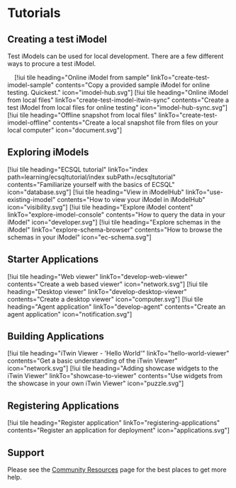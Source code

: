 # Tutorials

## Creating a test iModel

Test iModels can be used for local development. There are a few different ways to procure a test iModel.

&nbsp;
&nbsp;
[!iui tile heading="Online iModel from sample" linkTo="create-test-imodel-sample" contents="Copy a provided sample iModel for online testing. Quickest." icon="imodel-hub.svg"]
[!iui tile heading="Online iModel from local files" linkTo="create-test-imodel-itwin-sync" contents="Create a test iModel from local files for online testing" icon="imodel-hub-sync.svg"]
[!iui tile heading="Offline snapshot from local files" linkTo="create-test-imodel-offline" contents="Create a local snapshot file from files on your local computer" icon="document.svg"]

## Exploring iModels

[!iui tile heading="ECSQL tutorial" linkTo="index path=learning/ecsqltutorial/index subPath=/ecsqltutorial" contents="Familiarize yourself with the basics of ECSQL" icon="database.svg"]
[!iui tile heading="View in iModelHub" linkTo="use-existing-imodel" contents="How to view your iModel in iModelHub" icon="visibility.svg"]
[!iui tile heading="Explore iModel content" linkTo="explore-imodel-console" contents="How to query the data in your iModel" icon="developer.svg"]
[!iui tile heading="Explore schemas in the iModel" linkTo="explore-schema-browser" contents="How to browse the schemas in your iModel" icon="ec-schema.svg"]

## Starter Applications

[!iui tile heading="Web viewer" linkTo="develop-web-viewer" contents="Create a web based viewer" icon="network.svg"]
[!iui tile heading="Desktop viewer" linkTo="develop-desktop-viewer" contents="Create a desktop viewer" icon="computer.svg"]
[!iui tile heading="Agent application" linkTo="develop-agent" contents="Create an agent application" icon="notification.svg"]

## Building Applications

[!iui tile heading="iTwin Viewer - 'Hello World'" linkTo="hello-world-viewer" contents="Get a basic understanding of the iTwin Viewer" icon="network.svg"]
[!iui tile heading="Adding showcase widgets to the iTwin Viewer" linkTo="showcase-to-viewer" contents="Use widgets from the showcase in your own iTwin Viewer" icon="puzzle.svg"]

## Registering Applications

[!iui tile heading="Register application" linkTo="registering-applications" contents="Register an application for deployment" icon="applications.svg"]

## Support

Please see the [Community Resources](../CommunityResources.md) page for the best places to get more help.

<style>
article#main h2 {
  margin-top: 0px !important;
}
article#main h2:after {
  background: rgba(0, 0, 0, 0.1);
}
p {
  margin-bottom: 0px !important;
}
article#main h3:after {
  display: none;
}
</style>
